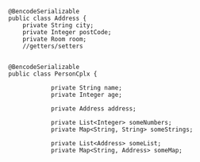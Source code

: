     @BencodeSerializable
    public class Address {
        private String city;
        private Integer postCode;
        private Room room;
        //getters/setters


    @BencodeSerializable
    public class PersonCplx {

                private String name;
                private Integer age;

                private Address address;

                private List<Integer> someNumbers;
                private Map<String, String> someStrings;

                private List<Address> someList;
                private Map<String, Address> someMap;